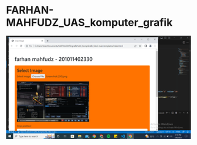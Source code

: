 # FARHAN-MAHFUDZ_UAS_komputer_grafik



![image](https://github.com/Desti-Afiah12/FARHAN-MAHFUDZ_UAS_komputer_grafik/blob/main/Screenshot%20(253).png)
